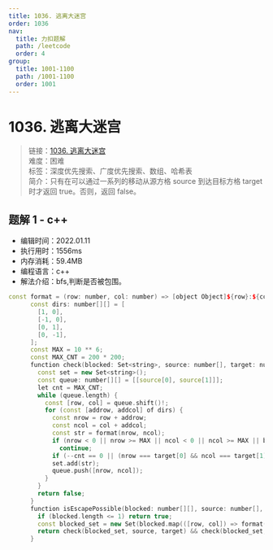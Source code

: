 ```yaml
---
title: 1036. 逃离大迷宫
order: 1036
nav:
  title: 力扣题解
  path: /leetcode
  order: 4
group:
  title: 1001-1100
  path: /1001-1100
  order: 1001
---
```


# 1036. 逃离大迷宫
    
> 链接：[1036. 逃离大迷宫](https://leetcode-cn.com/problems/escape-a-large-maze/)  
> 难度：困难  
> 标签：深度优先搜索、广度优先搜索、数组、哈希表  
> 简介：只有在可以通过一系列的移动从源方格 source 到达目标方格 target 时才返回 true。否则，返回 false。
      
## 题解 1 - c++
- 编辑时间：2022.01.11
- 执行用时：1556ms
- 内存消耗：59.4MB
- 编程语言：c++
- 解法介绍：bfs,判断是否被包围。
```c++
const format = (row: number, col: number) => [object Object]${row}:${col}[object Object];
      const dirs: number[][] = [
        [1, 0],
        [-1, 0],
        [0, 1],
        [0, -1],
      ];
      const MAX = 10 ** 6;
      const MAX_CNT = 200 * 200;
      function check(blocked: Set<string>, source: number[], target: number[]): boolean {
        const set = new Set<string>();
        const queue: number[][] = [[source[0], source[1]]];
        let cnt = MAX_CNT;
        while (queue.length) {
          const [row, col] = queue.shift()!;
          for (const [addrow, addcol] of dirs) {
            const nrow = row + addrow;
            const ncol = col + addcol;
            const str = format(nrow, ncol);
            if (nrow < 0 || nrow >= MAX || ncol < 0 || ncol >= MAX || blocked.has(str) || set.has(str))
              continue;
            if (--cnt == 0 || (nrow === target[0] && ncol === target[1])) return true;
            set.add(str);
            queue.push([nrow, ncol]);
          }
        }
        return false;
      }
      function isEscapePossible(blocked: number[][], source: number[], target: number[]): boolean {
        if (blocked.length <= 1) return true;
        const blocked_set = new Set(blocked.map(([row, col]) => format(row, col)));
        return check(blocked_set, source, target) && check(blocked_set, target, source);
      }
```

      
